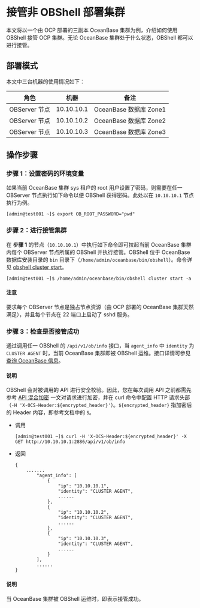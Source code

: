 # 接管非 OBShell 部署集群

本文将以一个由 OCP 部署的三副本 OceanBase 集群为例，介绍如何使用 OBShell 接管 OCP 集群。无论 OceanBase 集群处于什么状态，OBShell 都可以进行接管。

## 部署模式

本文中三台机器的使用情况如下：

| 角色 | 机器 | 备注 |
| --- | --- | --- |
| OBServer 节点 | 10.10.10.1 | OceanBase 数据库 Zone1 |
| OBServer 节点 | 10.10.10.2 | OceanBase 数据库 Zone2 |
| OBServer 节点 | 10.10.10.3 | OceanBase 数据库 Zone3 |

## 操作步骤

### 步骤 1：设置密码的环境变量

如果当前 OceanBase 集群 sys 租户的 root 用户设置了密码，则需要在任一 OBServer 节点执行如下命令以便 OBShell 获得密码。此处以在 `10.10.10.1` 节点执行为例。

```shell
[admin@test001 ~]$ export OB_ROOT_PASSWORD="pwd"
```

### 步骤 2：进行接管集群
<!-- 执行 start 命令会拉起 OBShell 并结果，但是 start 命令里介绍的是 启动指定范围内的 OBServer 进程。要求此时的 OceanBase 集群已完全由 OBShell 进行运维管理
介绍有冲突
 -->
在 **步骤 1** 的节点（`10.10.10.1`）中执行如下命令即可拉起当前 OceanBase 集群内每个 OBServer 节点所属的 OBShell 并执行接管。OBShell 位于 OceanBase 数据库安装目录的 `bin` 目录下（`/home/admin/oceanbase/bin/obshell`）。命令详见 [obshell cluster start](../300.obshell-clients/200.cluster-commands.md)。

```shell
[admin@test001 ~]$ /home/admin/oceanbase/bin/obshell cluster start -a
```

<main id="notice" type='notice'>
  <h4>注意</h4>
  <p>要求每个 OBServer 节点是独占节点资源（由 OCP 部署的 OceanBase 集群天然满足），并且每个节点在 22 端口上启动了 sshd 服务。</p>
</main>

### 步骤 3：检查是否接管成功

通过调用任一 OBShell 的 `/api/v1/ob/info` 接口，当 `agent_info` 中 `identity` 为 `CLUSTER AGENT` 时，当前 OceanBase 集群即被 OBShell 运维。接口详情可参见 [查询 OceanBase 信息](../400.obshell-api-reference/1800.get-oceanbase-info.md)。

<main id="notice" type='explain'>
  <h4>说明</h4>
  <p>OBShell 会对被调用的 API 进行安全校验。因此，您在每次调用 API 之前都需先参考 <a href='../400.obshell-api-reference/200.api-hybrid-encryption.md'>API 混合加密</a> 一文对请求进行加密，并在 curl 命令中配置 HTTP 请求头部（<code>-H 'X-OCS-Header:${encrypted_header}'</code>）。<code>${encrypted_header}</code> 指加密后的 Header 内容，即参考文档中的 <code>S</code>。</p>
</main>

- 调用

  ```shell
  [admin@test001 ~]$ curl -H 'X-OCS-Header:${encrypted_header}' -X GET http://10.10.10.1:2886/api/v1/ob/info
  ```

- 返回

  ```shell
  {
      .......
          "agent_info": [
              {
                  "ip": "10.10.10.1",
                  "identity": "CLUSTER AGENT",
                  ......
              },
              {
                  "ip": "10.10.10.2",
                  "identity": "CLUSTER AGENT",
                  ......
              },
              {
                  "ip": "10.10.10.3",
                  "identity": "CLUSTER AGENT",
                  ......
              }
          ],
          ......
  }
  ```

<main id="notice" type='explain'>
  <h4>说明</h4>
  <p>当 OceanBase 集群被 OBShell 运维时，即表示接管成功。</p>
</main>
